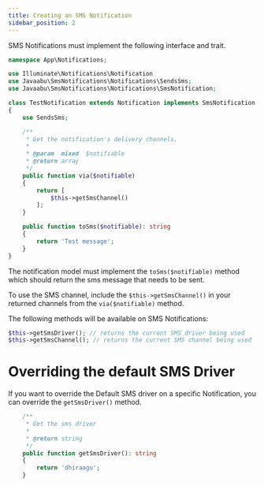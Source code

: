 ```yaml
---
title: Creating an SMS Notification
sidebar_position: 2
---
```


SMS Notifications must implement the following interface and trait.

```php
namespace App\Notifications;

use Illuminate\Notifications\Notification
use Javaabu\SmsNotifications\Notifications\SendsSms;
use Javaabu\SmsNotifications\Notifications\SmsNotification;

class TestNotification extends Notification implements SmsNotification
{
    use SendsSms;

    /**
     * Get the notification's delivery channels.
     *
     * @param  mixed  $notifiable
     * @return array
     */
    public function via($notifiable)
    {
        return [
            $this->getSmsChannel()
        ];
    }

    public function toSms($notifiable): string
    {
        return 'Test message';
    }
}
```

The notification model must implement the `toSms($notifiable)` method which should return the sms message that needs to be sent.

To use the SMS channel, include the `$this->getSmsChannel()` in your returned channels from the `via($notifiable)` method.

The following methods will be available on SMS Notifications:

```php
$this->getSmsDriver(); // returns the current SMS driver being used
$this->getSmsChannel(); // returns the current SMS channel being used
```

# Overriding the default SMS Driver

If you want to override the Default SMS driver on a specific Notification, you can override the `getSmsDriver()` method.

```php
    /**
     * Get the sms driver
     *
     * @return string
     */
    public function getSmsDriver(): string
    {
        return 'dhiraagu';
    }
```


